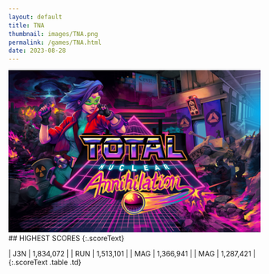 ```yaml
---
layout: default
title: TNA
thumbnail: images/TNA.png
permalink: /games/TNA.html
date: 2023-08-28
---
```


<img src="../images/TNA.png" class="gameThumbnail img-fluid mx-auto align-middle">
## HIGHEST SCORES
{:.scoreText}

| J3N | 1,834,072 | 
| RUN | 1,513,101 | 
| MAG | 1,366,941 | 
| MAG | 1,287,421 | 
{:.scoreText .table .td}
